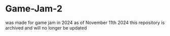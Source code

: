 # Game-Jam-2
was made for game jam in 2024
as of November 11th 2024
this repository is archived and will no longer be updated
